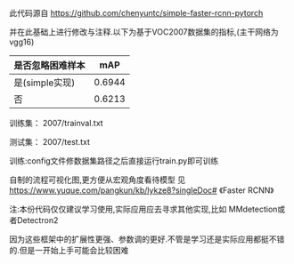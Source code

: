 此代码源自 https://github.com/chenyuntc/simple-faster-rcnn-pytorch

并在此基础上进行修改与注释.以下为基于VOC2007数据集的指标,(主干网络为vgg16)

|是否忽略困难样本 |mAP|
|---          |--- |
|是(simple实现)      |0.6944|
|否      |0.6213|


训练集： 2007/trainval.txt 

测试集： 2007/test.txt

训练:config文件修数据集路径之后直接运行train.py即可训练


自制的流程可视化图,更方便从宏观角度看待模型 见 https://www.yuque.com/pangkun/kb/lykze8?singleDoc# 《Faster RCNN》

注:本份代码仅仅建议学习使用,实际应用应去寻求其他实现,比如 MMdetection或者Detectron2 

因为这些框架中的扩展性更强、参数调的更好.不管是学习还是实际应用都挺不错的.但是一开始上手可能会比较困难
